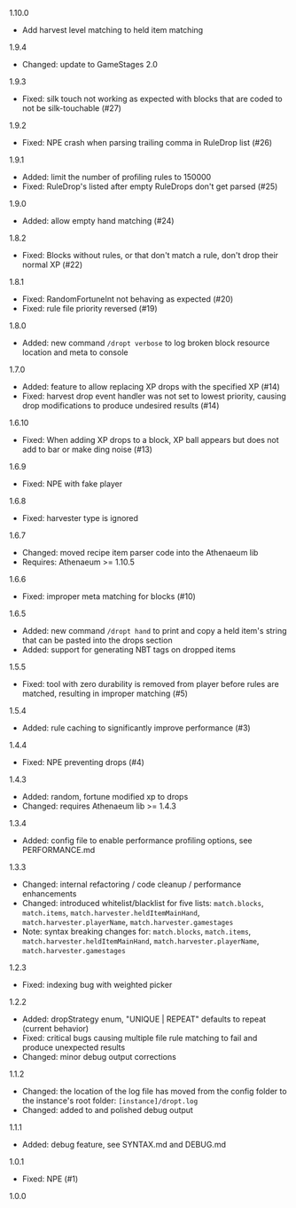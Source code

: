 1.10.0
* Add harvest level matching to held item matching

1.9.4
* Changed: update to GameStages 2.0

1.9.3
* Fixed: silk touch not working as expected with blocks that are coded to not be silk-touchable (#27)

1.9.2
* Fixed: NPE crash when parsing trailing comma in RuleDrop list (#26)

1.9.1
* Added: limit the number of profiling rules to 150000
* Fixed: RuleDrop's listed after empty RuleDrops don't get parsed (#25)

1.9.0
* Added: allow empty hand matching (#24)

1.8.2
* Fixed: Blocks without rules, or that don't match a rule, don't drop their normal XP (#22)

1.8.1
* Fixed: RandomFortuneInt not behaving as expected (#20)
* Fixed: rule file priority reversed (#19)

1.8.0
* Added: new command `/dropt verbose` to log broken block resource location and meta to console

1.7.0
* Added: feature to allow replacing XP drops with the specified XP (#14)
* Fixed: harvest drop event handler was not set to lowest priority, causing drop modifications to produce undesired results (#14)

1.6.10
* Fixed: When adding XP drops to a block, XP ball appears but does not add to bar or make ding noise (#13)

1.6.9
* Fixed: NPE with fake player

1.6.8
* Fixed: harvester type is ignored

1.6.7
* Changed: moved recipe item parser code into the Athenaeum lib
* Requires: Athenaeum >= 1.10.5

1.6.6
* Fixed: improper meta matching for blocks (#10) 

1.6.5
* Added: new command `/dropt hand` to print and copy a held item's string that can be pasted into the drops section
* Added: support for generating NBT tags on dropped items

1.5.5
* Fixed: tool with zero durability is removed from player before rules are matched, resulting in improper matching (#5)

1.5.4
* Added: rule caching to significantly improve performance (#3)

1.4.4
* Fixed: NPE preventing drops (#4)

1.4.3
* Added: random, fortune modified xp to drops
* Changed: requires Athenaeum lib >= 1.4.3

1.3.4
* Added: config file to enable performance profiling options, see PERFORMANCE.md

1.3.3
* Changed: internal refactoring / code cleanup / performance enhancements
* Changed: introduced whitelist/blacklist for five lists: `match.blocks`, `match.items`, `match.harvester.heldItemMainHand`, `match.harvester.playerName`, `match.harvester.gamestages`
* Note: syntax breaking changes for: `match.blocks`, `match.items`, `match.harvester.heldItemMainHand`, `match.harvester.playerName`, `match.harvester.gamestages`

1.2.3
* Fixed: indexing bug with weighted picker

1.2.2
* Added: dropStrategy enum, "UNIQUE | REPEAT" defaults to repeat (current behavior)
* Fixed: critical bugs causing multiple file rule matching to fail and produce unexpected results
* Changed: minor debug output corrections

1.1.2
* Changed: the location of the log file has moved from the config folder to the instance's root folder: `[instance]/dropt.log`
* Changed: added to and polished debug output

1.1.1
* Added: debug feature, see SYNTAX.md and DEBUG.md

1.0.1
* Fixed: NPE (#1)

1.0.0